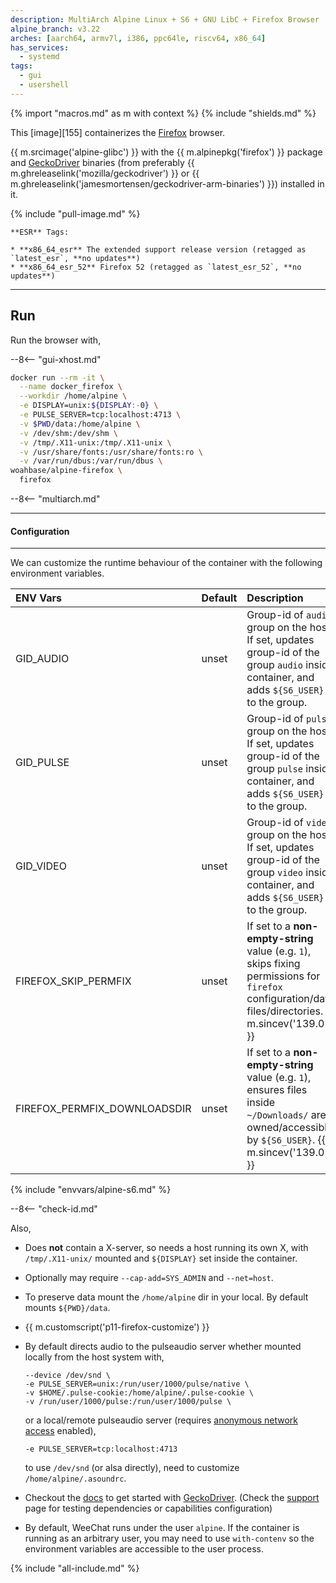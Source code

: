 ```yaml
---
description: MultiArch Alpine Linux + S6 + GNU LibC + Firefox Browser
alpine_branch: v3.22
arches: [aarch64, armv7l, i386, ppc64le, riscv64, x86_64]
has_services:
  - systemd
tags:
  - gui
  - usershell
---
```


{% import "macros.md" as m with context %}
{% include "shields.md" %}

This [image][155] containerizes the [Firefox][1] browser.

{{ m.srcimage('alpine-glibc') }} with the {{
m.alpinepkg('firefox') }} package and [GeckoDriver][3] binaries
(from preferably {{ m.ghreleaselink('mozilla/geckodriver') }} or
{{ m.ghreleaselink('jamesmortensen/geckodriver-arm-binaries') }})
installed in it.

{% include "pull-image.md" %}

    **ESR** Tags:

    * **x86_64_esr** The extended support release version (retagged as `latest_esr`, **no updates**)
    * **x86_64_esr_52** Firefox 52 (retagged as `latest_esr_52`, **no updates**)

---
Run
---

Run the browser with,

--8<-- "gui-xhost.md"

``` sh
docker run --rm -it \
  --name docker_firefox \
  --workdir /home/alpine \
  -e DISPLAY=unix:${DISPLAY:-0} \
  -e PULSE_SERVER=tcp:localhost:4713 \
  -v $PWD/data:/home/alpine \
  -v /dev/shm:/dev/shm \
  -v /tmp/.X11-unix:/tmp/.X11-unix \
  -v /usr/share/fonts:/usr/share/fonts:ro \
  -v /var/run/dbus:/var/run/dbus \
woahbase/alpine-firefox \
  firefox
```

--8<-- "multiarch.md"

---
#### Configuration
---

We can customize the runtime behaviour of the container with the
following environment variables.

| ENV Vars                     | Default | Description
| :---                         | :---    | :---
| GID_AUDIO                    | unset   | Group-id of `audio` group on the host. If set, updates group-id of the group `audio` inside container, and adds `${S6_USER}` to the group.
| GID_PULSE                    | unset   | Group-id of `pulse` group on the host. If set, updates group-id of the group `pulse` inside container, and adds `${S6_USER}` to the group.
| GID_VIDEO                    | unset   | Group-id of `video` group on the host. If set, updates group-id of the group `video` inside container, and adds `${S6_USER}` to the group.
| FIREFOX_SKIP_PERMFIX         | unset   | If set to a **non-empty-string** value (e.g. `1`), skips fixing permissions for `firefox` configuration/data files/directories. {{ m.sincev('139.0') }}
| FIREFOX_PERMFIX_DOWNLOADSDIR | unset   | If set to a **non-empty-string** value (e.g. `1`), ensures files inside `~/Downloads/` are owned/accessible by `${S6_USER}`. {{ m.sincev('139.0') }}
{% include "envvars/alpine-s6.md" %}

--8<-- "check-id.md"

Also,

* Does **not** contain a X-server, so needs a host running its
  own X, with `/tmp/.X11-unix/` mounted and `${DISPLAY}` set inside
  the container.

* Optionally may require `--cap-add=SYS_ADMIN` and `--net=host`.

* To preserve data mount the `/home/alpine` dir in your local. By
  default mounts `${PWD}/data`.

* {{ m.customscript('p11-firefox-customize') }}

* By default directs audio to the pulseaudio server whether mounted
  locally from the host system with,
  ```
  --device /dev/snd \
  -e PULSE_SERVER=unix:/run/user/1000/pulse/native \
  -v $HOME/.pulse-cookie:/home/alpine/.pulse-cookie \
  -v /run/user/1000/pulse:/run/user/1000/pulse \
  ```
  or a local/remote pulseaudio server (requires [anonymous network
  access][2] enabled),
  ```
  -e PULSE_SERVER=tcp:localhost:4713
  ```
  to use `/dev/snd` (or alsa directly), need to customize
  `/home/alpine/.asoundrc`.

* Checkout the [docs][5] to get started with [GeckoDriver][3].
  (Check the [support][4] page for testing dependencies or
  capabilities configuration)

* By default, WeeChat runs under the user `alpine`. If the
  container is running as an arbitrary user, you may need to use
  `with-contenv` so the environment variables are accessible to
  the user process.

[1]: https://www.mozilla.org/en-US/firefox/
[2]: https://www.freedesktop.org/wiki/Software/PulseAudio/Documentation/User/Network/
[3]: https://firefox-source-docs.mozilla.org/testing/geckodriver/index.html
[4]: https://firefox-source-docs.mozilla.org/testing/geckodriver/Support.html
[5]: https://firefox-source-docs.mozilla.org/testing/geckodriver/Usage.html
[6]: https://github.com/mozilla/geckodriver
[7]: https://github.com/jamesmortensen/geckodriver-arm-binaries
[8]: https://github.com/jlesage/docker-firefox/tree/master

{% include "all-include.md" %}
